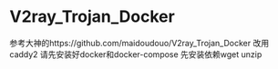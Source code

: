 # V2ray_Trojan_Docker
参考大神的https://github.com/maidoudouo/V2ray_Trojan_Docker
改用caddy2
请先安装好docker和docker-compose
先安装依赖wget unzip
